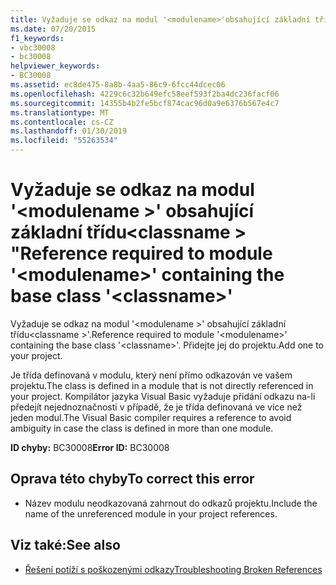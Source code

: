 ```yaml
---
title: Vyžaduje se odkaz na modul '<modulename>'obsahující základní třídu'<classname>.
ms.date: 07/20/2015
f1_keywords:
- vbc30008
- bc30008
helpviewer_keywords:
- BC30008
ms.assetid: ec8de475-8a8b-4aa5-86c9-6fcc44dcec06
ms.openlocfilehash: 4229c6c32b649efc58eef593f2ba4dc236facf06
ms.sourcegitcommit: 14355b4b2fe5bcf874cac96d0a9e6376b567e4c7
ms.translationtype: MT
ms.contentlocale: cs-CZ
ms.lasthandoff: 01/30/2019
ms.locfileid: "55263534"
---
```

# <a name="reference-required-to-module-modulename-containing-the-base-class-classname"></a><span data-ttu-id="b26a5-102">Vyžaduje se odkaz na modul '\<modulename >' obsahující základní třídu\<classname > "</span><span class="sxs-lookup"><span data-stu-id="b26a5-102">Reference required to module '\<modulename>' containing the base class '\<classname>'</span></span>
<span data-ttu-id="b26a5-103">Vyžaduje se odkaz na modul '\<modulename >' obsahující základní třídu\<classname >'.</span><span class="sxs-lookup"><span data-stu-id="b26a5-103">Reference required to module '\<modulename>' containing the base class '\<classname>'.</span></span> <span data-ttu-id="b26a5-104">Přidejte jej do projektu.</span><span class="sxs-lookup"><span data-stu-id="b26a5-104">Add one to your project.</span></span>  
  
 <span data-ttu-id="b26a5-105">Je třída definovaná v modulu, který není přímo odkazován ve vašem projektu.</span><span class="sxs-lookup"><span data-stu-id="b26a5-105">The class is defined in a module that is not directly referenced in your project.</span></span> <span data-ttu-id="b26a5-106">Kompilátor jazyka Visual Basic vyžaduje přidání odkazu na-li předejít nejednoznačnosti v případě, že je třída definovaná ve více než jeden modul.</span><span class="sxs-lookup"><span data-stu-id="b26a5-106">The Visual Basic compiler requires a reference to avoid ambiguity in case the class is defined in more than one module.</span></span>  
  
 <span data-ttu-id="b26a5-107">**ID chyby:** BC30008</span><span class="sxs-lookup"><span data-stu-id="b26a5-107">**Error ID:** BC30008</span></span>  
  
## <a name="to-correct-this-error"></a><span data-ttu-id="b26a5-108">Oprava této chyby</span><span class="sxs-lookup"><span data-stu-id="b26a5-108">To correct this error</span></span>  
  
-   <span data-ttu-id="b26a5-109">Název modulu neodkazovaná zahrnout do odkazů projektu.</span><span class="sxs-lookup"><span data-stu-id="b26a5-109">Include the name of the unreferenced module in your project references.</span></span>  
  
## <a name="see-also"></a><span data-ttu-id="b26a5-110">Viz také:</span><span class="sxs-lookup"><span data-stu-id="b26a5-110">See also</span></span>

- [<span data-ttu-id="b26a5-111">Řešení potíží s poškozenými odkazy</span><span class="sxs-lookup"><span data-stu-id="b26a5-111">Troubleshooting Broken References</span></span>](/visualstudio/ide/troubleshooting-broken-references)
